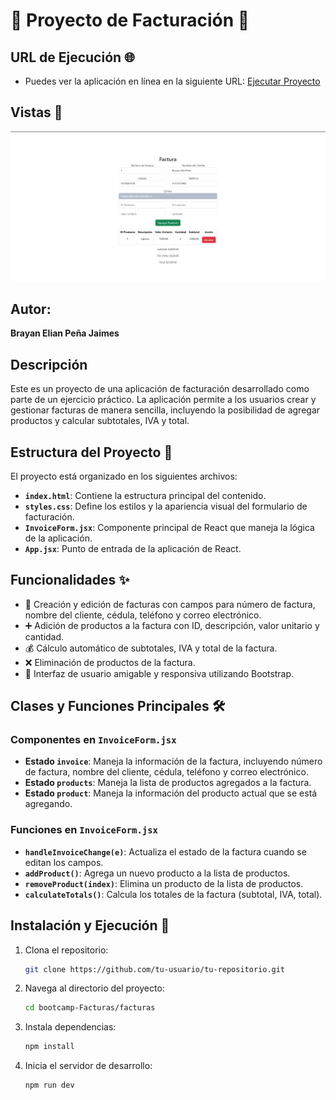 # 🧾 Proyecto de Facturación 🧾

## URL de Ejecución 🌐
- Puedes ver la aplicación en línea en la siguiente URL: [Ejecutar Proyecto](https://tu-url-de-ejecucion.com)

## Vistas 📸
<div align="center">
  <img src="https://github.com/darkelian/bootcamp-Facturas/blob/main/facturas/src/assets/image.png" alt="Vista 1">
</div>

## Autor:
**Brayan Elian Peña Jaimes**

## Descripción
Este es un proyecto de una aplicación de facturación desarrollado como parte de un ejercicio práctico. La aplicación permite a los usuarios crear y gestionar facturas de manera sencilla, incluyendo la posibilidad de agregar productos y calcular subtotales, IVA y total.

## Estructura del Proyecto 📁
El proyecto está organizado en los siguientes archivos:

- **`index.html`**: Contiene la estructura principal del contenido.
- **`styles.css`**: Define los estilos y la apariencia visual del formulario de facturación.
- **`InvoiceForm.jsx`**: Componente principal de React que maneja la lógica de la aplicación.
- **`App.jsx`**: Punto de entrada de la aplicación de React.

## Funcionalidades ✨
- 📝 Creación y edición de facturas con campos para número de factura, nombre del cliente, cédula, teléfono y correo electrónico.
- ➕ Adición de productos a la factura con ID, descripción, valor unitario y cantidad.
- 💰 Cálculo automático de subtotales, IVA y total de la factura.
- ❌ Eliminación de productos de la factura.
- 🎨 Interfaz de usuario amigable y responsiva utilizando Bootstrap.

## Clases y Funciones Principales 🛠️

### Componentes en `InvoiceForm.jsx`
- **Estado `invoice`**: Maneja la información de la factura, incluyendo número de factura, nombre del cliente, cédula, teléfono y correo electrónico.
- **Estado `products`**: Maneja la lista de productos agregados a la factura.
- **Estado `product`**: Maneja la información del producto actual que se está agregando.

### Funciones en `InvoiceForm.jsx`
- **`handleInvoiceChange(e)`**: Actualiza el estado de la factura cuando se editan los campos.
- **`addProduct()`**: Agrega un nuevo producto a la lista de productos.
- **`removeProduct(index)`**: Elimina un producto de la lista de productos.
- **`calculateTotals()`**: Calcula los totales de la factura (subtotal, IVA, total).

## Instalación y Ejecución 🚀
1. Clona el repositorio:
   ```bash
   git clone https://github.com/tu-usuario/tu-repositorio.git

2. Navega al directorio del proyecto:
   ```bash
   cd bootcamp-Facturas/facturas
   
3. Instala dependencias:
   ```bash
   npm install

4. Inicia el servidor de desarrollo:
   ```bash
   npm run dev
